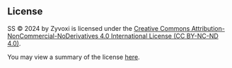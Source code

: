 ## License

SS © 2024 by Zyvoxi is licensed under the [Creative Commons Attribution-NonCommercial-NoDerivatives 4.0 International License (CC BY-NC-ND 4.0)](https://creativecommons.org/licenses/by-nc-nd/4.0/legalcode).

You may view a summary of the license [here](https://creativecommons.org/licenses/by-nc-nd/4.0/).
